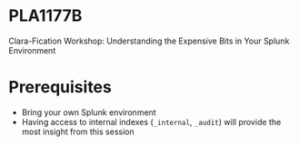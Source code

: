 # PLA1177B
Clara-Fication Workshop: Understanding the Expensive Bits in Your Splunk Environment

# Prerequisites
- Bring your own Splunk environment
- Having access to internal indexes (`_internal`, `_audit`) will provide the most insight from this session

